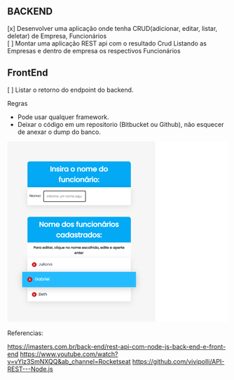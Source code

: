 ## BACKEND <br>
[x] Desenvolver uma aplicação onde tenha CRUD(adicionar, editar, listar, deletar) de Empresa, Funcionários <br>
[ ] Montar uma aplicação REST api com o resultado Crud Listando as Empresas e dentro de empresa os respectivos Funcionários

## FrontEnd <br>
[ ] Listar o retorno do endpoint do backend.

Regras

- Pode usar qualquer framework.
- Deixar o código em um repositorio (Bitbucket ou Github), não esquecer de anexar o dump do banco.

![](https://github.com/Parrajuliana/Crud-Api/blob/main/Images/Example.png)

Referencias:

https://imasters.com.br/back-end/rest-api-com-node-js-back-end-e-front-end
https://www.youtube.com/watch?v=vYlz3SmNXQQ&ab_channel=Rocketseat
https://github.com/vivipolli/API-REST---Node.js
